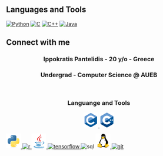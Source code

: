 



## Languages and Tools

[<img src="https://i0.wp.com/tinkercademy.com/wp-content/uploads/2018/04/python-icon.png?ssl=1" alt="Python" height="38">](https://www.python.org/)
[<img src="https://i.imgur.com/mSlQNgx.png" alt="C" height="38">](https://www.learn-c.org/)
[<img src="https://cdn-icons-png.flaticon.com/512/6132/6132222.png" alt="C++" height="38">](https://www.learn-cpp.org/)
[<img src="https://cdn-icons-png.flaticon.com/512/5968/5968282.png" alt="Java" height="38">](https://www.java.com/)

## Connect with me

</div>

<h3 align="center">Ippokratis Pantelidis - 20 y/o - Greece</h3>
<h3 align="center"> Undergrad - Computer Science @ AUEB </h3>
<br>

<h3 align="center">Languange and Tools</h3>
<p align="center"> 
<a href="https://www.learn-c.org/" target="_blank"> <img src="https://raw.githubusercontent.com/devicons/devicon/master/icons/c/c-original.svg" alt="c" width="40" height="40"/> </a>
<a href="https://www.learn-cpp.org/" target="_blank"> <img src="https://raw.githubusercontent.com/devicons/devicon/master/icons/cplusplus/cplusplus-original.svg" alt="c++" width="40" height="40"/> </a> 
  
<a href="https://www.python.org" target="_blank"> <img src="https://raw.githubusercontent.com/devicons/devicon/master/icons/python/python-original.svg" alt="python" width="40" height="40"/> </a> <a href="https://www.r-project.org/" target="_blank"> <img src="https://upload.wikimedia.org/wikipedia/commons/thumb/1/1b/R_logo.svg/1200px-R_logo.svg.png" alt="r" width="40" height="40"/> </a> <a href="https://java-programming.mooc.fi" target="_blank"> <img src="https://raw.githubusercontent.com/devicons/devicon/master/icons/java/java-original.svg" alt="java" width="40" height="40"/> </a>
  <a href="https://www.tensorflow.org/" target="_blank"> <img src="https://img.icons8.com/color/512/tensorflow.png" alt="tensorflow" width="40" height="40"/> </a> <img src="https://upload.wikimedia.org/wikipedia/commons/thumb/2/29/Postgresql_elephant.svg/465px-Postgresql_elephant.svg.png" alt="sql" width="40" height="40"/> </a> <a href="https://www.linux.org/" target="_blank"> <img src="https://raw.githubusercontent.com/devicons/devicon/master/icons/linux/linux-original.svg" alt="linux" width="40" height="40"/> </a> <a href="https://git-scm.com/" target="_blank"> <img src="https://www.vectorlogo.zone/logos/git-scm/git-scm-icon.svg" alt="git" width="40" height="40"/> </a>
<a href="https://www.postgresql.org/" target="_blank"></p>


